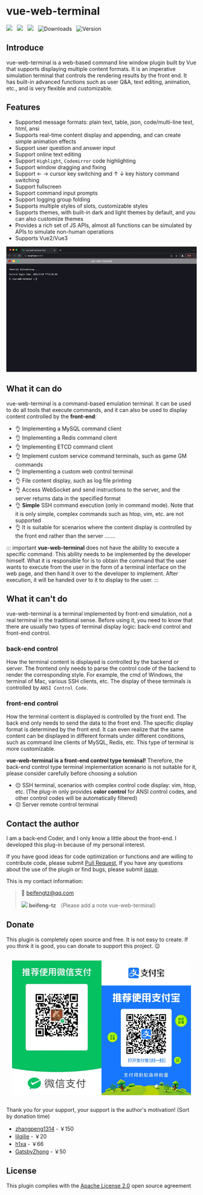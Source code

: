 # vue-web-terminal
<img src="https://shields.io/github/package-json/v/tzfun/vue-web-terminal/vue2" style="margin-right: 8px;">
<img src="https://shields.io/github/package-json/v/tzfun/vue-web-terminal/vue3" style="margin-right: 8px;">
<img src="https://shields.io/bundlephobia/minzip/vue-web-terminal" style="margin-right: 8px;">
<img src="https://img.shields.io/npm/dt/vue-web-terminal.svg" alt="Downloads" style="margin-right: 8px;">
<img src="https://img.shields.io/npm/l/vue-web-terminal.svg" alt="Version" style="margin-right: 8px;">

## Introduce

vue-web-terminal is a web-based command line window plugin built by Vue that supports displaying multiple content formats. It is an imperative simulation terminal that controls the rendering results by the front end. It has built-in advanced functions such as user Q&A, text editing, animation, etc., and is very flexible and customizable.

## Features

- Supported message formats: plain text, table, json, code/multi-line text, html, ansi
- Supports real-time content display and appending, and can create simple animation effects
- Support user question and answer input
- Support online text editing
- Support `Highlight`, `Codemirror` code highlighting
- Support window dragging and fixing
- Support ← → cursor key switching and ↑ ↓ key history command switching
- Support fullscreen
- Support command input prompts
- Support logging group folding
- Supports multiple styles of slots, customizable styles
- Supports themes, with built-in dark and light themes by default, and you can also customize themes
- Provides a rich set of JS APIs, almost all functions can be simulated by APIs to simulate non-human operations
- Supports Vue2/Vue3

![vue-web-terminal.gif](/images/vue-web-terminal.gif)

## What it can do

vue-web-terminal is a command-based emulation terminal. It can be used to do all tools that execute commands, and it can also be used to display content controlled by the **front-end**:

- :ok_hand: Implementing a MySQL command client
- :ok_hand: Implementing a Redis command client
- :ok_hand: Implementing ETCD command client
- :ok_hand: Implement custom service command terminals, such as game GM commands
- :ok_hand: Implementing a custom web control terminal
- :ok_hand: File content display, such as log file printing
- :ok_hand: Access WebSocket and send instructions to the server, and the server returns data in the specified format
- :ok_hand: **Simple** SSH command execution (only in command mode). Note that it is only simple, complex commands such as htop, vim, etc. are not supported
- :ok_hand: It is suitable for scenarios where the content display is controlled by the front end rather than the server .......

::: important
**vue-web-terminal** does not have the ability to execute a specific command. This ability needs to be implemented by the developer himself. What it is responsible for is to obtain the command that the user wants to execute from the user in the form of a terminal interface on the web page, and then hand it over to the developer to implement. After execution, it will be handed over to it to display to the user.
:::

## What it can't do

vue-web-terminal is a terminal implemented by front-end simulation, not a real terminal in the traditional sense. Before using it, you need to know that there are usually two types of terminal display logic: back-end control and front-end control.

### back-end control

How the terminal content is displayed is controlled by the backend or server. The frontend only needs to parse the control code of the backend to render the corresponding style. For example, the cmd of Windows, the terminal of Mac, various SSH clients, etc. The display of these terminals is controlled by `ANSI Control Code`.

### front-end control

How the terminal content is displayed is controlled by the front end. The back end only needs to send the data to the front end. The specific display format is determined by the front end. It can even realize that the same content can be displayed in different formats under different conditions, such as command line clients of MySQL, Redis, etc. This type of terminal is more customizable.

**vue-web-terminal is a front-end control type terminal!** Therefore, the back-end control type terminal implementation scenario is not suitable for it, please consider carefully before choosing a solution

- :pensive: SSH terminal, scenarios with complex control code display: vim, htop, etc. (The plug-in only provides **color control** for ANSI control codes, and other control codes will be automatically filtered)
- :pensive: Server remote control terminal

## Contact the author

I am a back-end Coder, and I only know a little about the front-end. I developed this plug-in because of my personal interest.

If you have good ideas for code optimization or functions and are willing to contribute code, please submit [Pull Request][Github PR], If you have any questions about the use of the plugin or find bugs, please submit [issue][Github issue].

This is my contact information:
> :email: [beifengtz@qq.com](mailto:beifengtz@qq.com)
> 
> ![](https://open.weixin.qq.com/zh_CN/htmledition/res/assets/res-design-download/icon16_wx_logo.png) **beifeng-tz**
> （Please add a note vue-web-terminal）

## Donate

This plugin is completely open source and free. It is not easy to create. If you think it is good, you can donate to support this project. :wink:

<div style="display: flex; justify-content: center;margin:30px 15px;">
    <img src="/images/pay-wechat.png" style="width: 50%"/>
    <img src="/images/pay-zhifubao.jpg" style="width: 50%"/>
</div>

Thank you for your support, your support is the author's motivation! (Sort by donation time)
* [zhangpeng1314](https://gitee.com/zhangpeng1314) - ￥150
* [lilqilie](https://github.com/lilqilie) - ￥20
* [h1xa](https://ctf.show) - ￥66
* [GatsbyZhong](https://github.com/GatsbyZhong) - ￥50

## License

This plugin complies with the [Apache License 2.0][LICENSE] open source agreement

<CommentService></CommentService>

[Github PR]: https://github.com/tzfun/vue-web-terminal/pulls
[Github issue]: https://github.com/tzfun/vue-web-terminal/issues
[LICENSE]: https://github.com/tzfun/vue-web-terminal/blob/vue3/LICENSE
